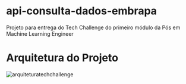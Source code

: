 # api-consulta-dados-embrapa
Projeto para entrega do Tech Challenge do primeiro módulo da Pós em Machine Learning Engineer





# Arquitetura do Projeto
![arquiteturatechchallenge](https://github.com/bpcavalcante/api-consulta-dados-embrapa/assets/69259703/992b1cf2-8cac-407f-bad6-cd38ba7a764a)
